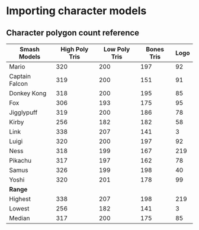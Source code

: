 # Importing character models

## Character polygon count reference

| Smash Models     | High Poly Tris | Low Poly Tris | Bones Tris | Logo |
|------------------|----------------|---------------|------------|------|
| Mario            | 320            | 200           | 197        | 92   |
| Captain Falcon   | 319            | 200           | 151        | 91   |
| Donkey Kong      | 318            | 200           | 195        | 85   |
| Fox              | 306            | 193           | 175        | 95   |
| Jigglypuff       | 319            | 200           | 186        | 78   |
| Kirby            | 256            | 182           | 182        | 58   |
| Link             | 338            | 207           | 141        | 3    |
| Luigi            | 320            | 200           | 197        | 92   |
| Ness             | 318            | 199           | 167        | 219  |
| Pikachu          | 317            | 197           | 162        | 78   |
| Samus            | 326            | 199           | 198        | 40   |
| Yoshi            | 320            | 201           | 178        | 99   |
| **Range**        |                |               |            |      |
| Highest          | 338            | 207           | 198        | 219  |
| Lowest           | 256            | 182           | 141        | 3    |
| Median           | 317            | 200           | 175        | 85   |